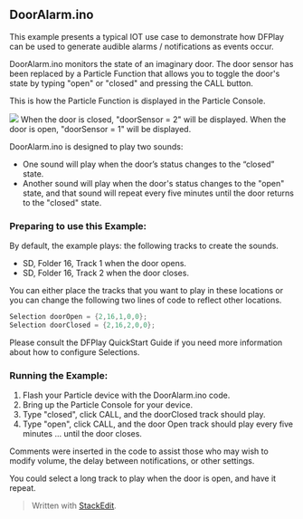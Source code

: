 

## DoorAlarm.ino

This example presents a typical IOT use case to demonstrate how DFPlay can be used to generate audible alarms / notifications as events occur.

DoorAlarm.ino monitors the state of an imaginary door. The door sensor has been replaced by a Particle Function that allows you to toggle the door's state by typing "open" or "closed" and pressing the CALL button. 

This is how the Particle Function is displayed in the Particle Console.  

![](https://github.com/rwpalmer/DFPlay/blob/master/images/DoorAlarmFunctions.png)
When the door is closed, "doorSensor = 2" will be displayed.
When the door is open, "doorSensor = 1" will be displayed. 

DoorAlarm.ino is designed to play two sounds:
- One sound will play when the door’s status changes  to the “closed” state.
- Another sound will play when the door's status changes to the "open" state,  and that sound will repeat every five minutes until the door returns to the "closed" state. 

### Preparing to use this Example:  

By default, the example plays: the following tracks to create the sounds.
-   SD, Folder 16, Track 1 when the door opens. 
-   SD, Folder 16, Track 2 when the door closes.
    
You can either place the tracks that you want to play in these locations or you can change the following two lines of code to reflect other locations.
``` cpp
Selection doorOpen = {2,16,1,0,0};
Selection doorClosed = {2,16,2,0,0};
```
Please consult the DFPlay QuickStart Guide if you need more information about how to configure Selections.

### Running the Example:

 1. Flash your Particle device with the DoorAlarm.ino code.
 2. Bring up the Particle Console for your device.
 3. Type "closed", click CALL, and the doorClosed track should play.
 4. Type "open", click CALL, and the door Open track should play every five minutes ... until the door closes. 

Comments were inserted in the code to assist those who may wish to modify volume, the delay between notifications, or other settings.

You could select a long track to play when the door is open, and have it repeat.

> Written with [StackEdit](https://stackedit.io/).